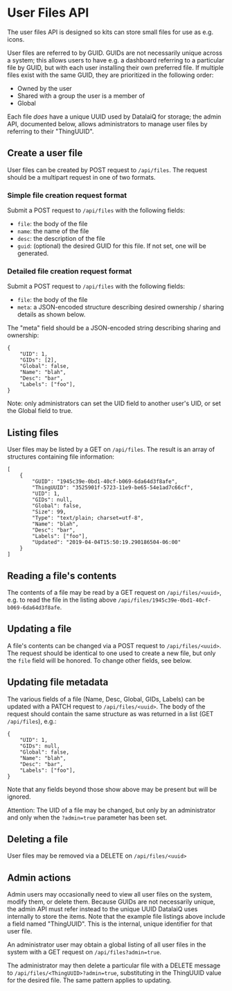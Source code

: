 # User Files API

The user files API is designed so kits can store small files for use as e.g. icons.

User files are referred to by GUID. GUIDs are not necessarily unique across a system; this allows users to have e.g. a dashboard referring to a particular file by GUID, but with each user installing their own preferred file. If multiple files exist with the same GUID, they are prioritized in the following order:

* Owned by the user
* Shared with a group the user is a member of
* Global

 Each file *does* have a unique UUID used by DatalaiQ for storage; the admin API, documented below, allows administrators to manage user files by referring to their "ThingUUID".

## Create a user file

User files can be created by POST request to `/api/files`. The request should be a multipart request in one of two formats.

### Simple file creation request format

Submit a POST request to `/api/files` with the following fields:

* `file`: the body of the file
* `name`: the name of the file
* `desc`: the description of the file
* `guid`: (optional) the desired GUID for this file. If not set, one will be generated.

### Detailed file creation request format

Submit a POST request to `/api/files` with the following fields:

* `file`: the body of the file
* `meta`: a JSON-encoded structure describing desired ownership / sharing details as shown below.

The "meta" field should be a JSON-encoded string describing sharing and ownership:

```
{
	"UID": 1,
	"GIDs": [2],
	"Global": false,
	"Name": "blah",
	"Desc": "bar",
	"Labels": ["foo"],
}
```

Note: only administrators can set the UID field to another user's UID, or set the Global field to true.


## Listing files

User files may be listed by a GET on `/api/files`. The result is an array of structures containing file information:

```
[
	{
		"GUID": "1945c39e-0bd1-40cf-b069-6da64d3f8afe",
		"ThingUUID": "3525901f-5723-11e9-be65-54e1ad7c66cf",
		"UID": 1,
		"GIDs": null,
		"Global": false,
		"Size": 99,
		"Type": "text/plain; charset=utf-8",
		"Name": "blah",
		"Desc": "bar",
		"Labels": ["foo"],
		"Updated": "2019-04-04T15:50:19.290186504-06:00"
	}
]
```

## Reading a file's contents

The contents of a file may be read by a GET request on `/api/files/<uuid>`, e.g. to read the file in the listing above `/api/files/1945c39e-0bd1-40cf-b069-6da64d3f8afe`.

## Updating a file

A file's contents can be changed via a POST request to `/api/files/<uuid>`. The request should be identical to one used to create a new file, but only the `file` field will be honored. To change other fields, see below.

## Updating file metadata

The various fields of a file (Name, Desc, Global, GIDs, Labels) can be updated with a PATCH request to `/api/files/<uuid>`. The body of the request should contain the same structure as was returned in a list (GET `/api/files`), e.g.:

```
{
	"UID": 1,
	"GIDs": null,
	"Global": false,
	"Name": "blah",
	"Desc": "bar",
	"Labels": ["foo"],
}
```

Note that any fields beyond those show above may be present but will be ignored.

Attention: The UID of a file may be changed, but only by an administrator and only when the `?admin=true` parameter has been set.

## Deleting a file

User files may be removed via a DELETE on `/api/files/<uuid>`

## Admin actions

Admin users may occasionally need to view all user files on the system, modify them, or delete them. Because GUIDs are not necessarily unique, the admin API must refer instead to the unique UUID DatalaiQ uses internally to store the items. Note that the example file listings above include a field named "ThingUUID". This is the internal, unique identifier for that user file.

An administrator user may obtain a global listing of all user files in the system with a GET request on `/api/files?admin=true`.

The administrator may then delete a particular file with a DELETE message to `/api/files/<ThingUUID>?admin=true`, substituting in the ThingUUID value for the desired file. The same pattern applies to updating.